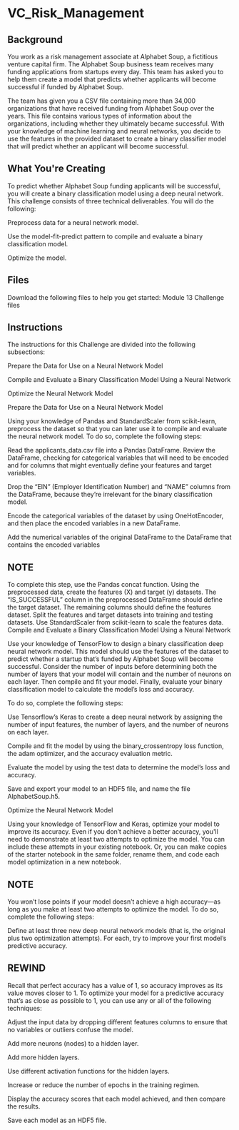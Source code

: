 # VC_Risk_Management
## Background

You work as a risk management associate at Alphabet Soup, a fictitious venture capital firm. The Alphabet Soup business team receives many funding applications from startups every day. This team has asked you to help them create a model that predicts whether applicants will become successful if funded by Alphabet Soup.

The team has given you a CSV file containing more than 34,000 organizations that have received funding from Alphabet Soup over the years. This file contains various types of information about the organizations, including whether they ultimately became successful. With your knowledge of machine learning and neural networks, you decide to use the features in the provided dataset to create a binary classifier model that will predict whether an applicant will become successful.
## What You're Creating

To predict whether Alphabet Soup funding applicants will be successful, you will create a binary classification model using a deep neural network.
This challenge consists of three technical deliverables. You will do the following:

Preprocess data for a neural network model.

Use the model-fit-predict pattern to compile and evaluate a binary classification model.

Optimize the model.
## Files

Download the following files to help you get started:
Module 13 Challenge files
## Instructions

The instructions for this Challenge are divided into the following subsections:

Prepare the Data for Use on a Neural Network Model

Compile and Evaluate a Binary Classification Model Using a Neural Network

Optimize the Neural Network Model

Prepare the Data for Use on a Neural Network Model

Using your knowledge of Pandas and StandardScaler from scikit-learn, preprocess the dataset so that you can later use it to compile and evaluate the neural network model. To do so, complete the following steps:

Read the applicants_data.csv file into a Pandas DataFrame. Review the DataFrame, checking for categorical variables that will need to be encoded and for columns that might eventually define your features and target variables.

Drop the “EIN” (Employer Identification Number) and “NAME” columns from the DataFrame, because they’re irrelevant for the binary classification model.

Encode the categorical variables of the dataset by using OneHotEncoder, and then place the encoded variables in a new DataFrame.

Add the numerical variables of the original DataFrame to the DataFrame that contains the encoded variables

## NOTE
To complete this step, use the Pandas concat function.
Using the preprocessed data, create the features (X) and target (y) datasets. The “IS_SUCCESSFUL” column in the preprocessed DataFrame should define the target dataset. The remaining columns should define the features dataset.
Split the features and target datasets into training and testing datasets.
Use StandardScaler from scikit-learn to scale the features data.
Compile and Evaluate a Binary Classification Model Using a Neural Network

Use your knowledge of TensorFlow to design a binary classification deep neural network model. This model should use the features of the dataset to predict whether a startup that’s funded by Alphabet Soup will become successful. Consider the number of inputs before determining both the number of layers that your model will contain and the number of neurons on each layer. Then compile and fit your model. Finally, evaluate your binary classification model to calculate the model’s loss and accuracy.

To do so, complete the following steps:

Use Tensorflow’s Keras to create a deep neural network by assigning the number of input features, the number of layers, and the number of neurons on each layer.

Compile and fit the model by using the binary_crossentropy loss function, the adam optimizer, and the accuracy evaluation metric.

Evaluate the model by using the test data to determine the model’s loss and accuracy.

Save and export your model to an HDF5 file, and name the file AlphabetSoup.h5.

Optimize the Neural Network Model

Using your knowledge of TensorFlow and Keras, optimize your model to improve its accuracy. Even if you don’t achieve a better accuracy, you'll need to demonstrate at least two attempts to optimize the model. You can include these attempts in your existing notebook. Or, you can make copies of the starter notebook in the same folder, rename them, and code each model optimization in a new notebook.
## NOTE
You won’t lose points if your model doesn’t achieve a high accuracy—as long as you make at least two attempts to optimize the model.
To do so, complete the following steps:

Define at least three new deep neural network models (that is, the original plus two optimization attempts). For each, try to improve your first model’s predictive accuracy.
## REWIND
Recall that perfect accuracy has a value of 1, so accuracy improves as its value moves closer to 1. To optimize your model for a predictive accuracy that’s as close as possible to 1, you can use any or all of the following techniques:

Adjust the input data by dropping different features columns to ensure that no variables or outliers confuse the model.

Add more neurons (nodes) to a hidden layer.

Add more hidden layers.

Use different activation functions for the hidden layers.

Increase or reduce the number of epochs in the training regimen.

Display the accuracy scores that each model achieved, and then compare the results.

Save each model as an HDF5 file.
